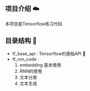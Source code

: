 ## 项目介绍 ☁️

本项目是Tensorflow练习代码

## 目录结构 💾

- tf_base_api : Tensorflow的基础API 🚀️
- tf_rnn_code :
  1. embedding 基本使用
  2. RNN的使用
  3. 文本分类
  4. 文本生成
